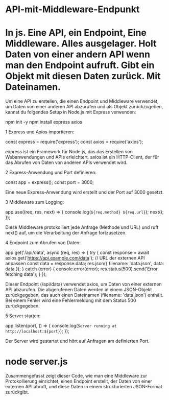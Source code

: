 # API-mit-Middleware-Endpunkt

# In js. Eine API, ein Endpoint, Eine Middleware. Alles ausgelager. Holt Daten von einer andern API wenn man den Endpoint aufruft. Gibt ein Objekt mit diesen Daten zurück. Mit Dateinamen.

Um eine API zu erstellen, die einen Endpoint und Middleware verwendet, um Daten von einer anderen API abzurufen und als Objekt zurückzugeben, kannst du folgendes Setup in Node.js mit Express verwenden: 

npm init -y
npm install express axios


1 Express und Axios importieren:

const express = require('express');
const axios = require('axios');

express ist ein Framework für Node.js, das das Erstellen von Webanwendungen und APIs erleichtert.
axios ist ein HTTP-Client, der für das Abrufen von Daten von anderen APIs verwendet wird.

2 Express-Anwendung und Port definieren:

const app = express();
const port = 3000;

Eine neue Express-Anwendung wird erstellt und der Port auf 3000 gesetzt.

3 Middleware zum Logging:

app.use((req, res, next) => {
  console.log(`${req.method} ${req.url}`);
  next();
});

Diese Middleware protokolliert jede Anfrage (Methode und URL) und ruft next() auf, um die Verarbeitung der Anfrage fortzusetzen.

4 Endpoint zum Abrufen von Daten:

app.get('/api/data', async (req, res) => {
  try {
    const response = await axios.get('https://api.example.com/data'); // URL der externen API anpassen
    const data = response.data;
    res.json({ 
      filename: 'data.json',
      data: data 
    });
  } catch (error) {
    console.error(error);
    res.status(500).send('Error fetching data');
  }
});

Dieser Endpoint (/api/data) verwendet axios, um Daten von einer externen API abzurufen.
Die abgerufenen Daten werden in einem JSON-Objekt zurückgegeben, das auch einen Dateinamen (filename: 'data.json') enthält.
Bei einem Fehler wird eine Fehlermeldung mit dem Status 500 zurückgegeben.

5 Server starten:

app.listen(port, () => {
  console.log(`Server running at http://localhost:${port}`);
});

Der Server wird gestartet und hört auf Anfragen am definierten Port.


# node server.js


Zusammengefasst zeigt dieser Code, wie man eine Middleware zur Protokollierung einrichtet, einen Endpoint erstellt, der Daten von einer externen API abruft, und diese Daten in einem strukturierten JSON-Format zurückgibt.